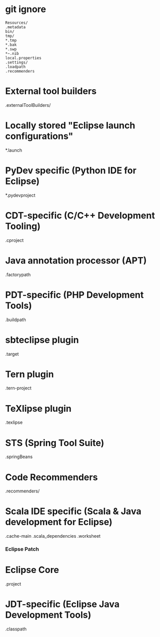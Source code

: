 # git ignore

```
Resources/
.metadata
bin/
tmp/
*.tmp
*.bak
*.swp
*~.nib
local.properties
.settings/
.loadpath
.recommenders
```

# External tool builders

.externalToolBuilders/

# Locally stored "Eclipse launch configurations"

*.launch

# PyDev specific (Python IDE for Eclipse)

*.pydevproject

# CDT-specific (C/C++ Development Tooling)

.cproject

# Java annotation processor (APT)

.factorypath

# PDT-specific (PHP Development Tools)

.buildpath

# sbteclipse plugin

.target

# Tern plugin

.tern-project

# TeXlipse plugin

.texlipse

# STS (Spring Tool Suite)

.springBeans

# Code Recommenders

.recommenders/

# Scala IDE specific (Scala & Java development for Eclipse)

.cache-main
.scala_dependencies
.worksheet

### Eclipse Patch ###

# Eclipse Core

.project

# JDT-specific (Eclipse Java Development Tools)

.classpath
